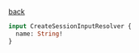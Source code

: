 [back](../../tableOfContent.md)


```graphql
input CreateSessionInputResolver {
  name: String!
}
```
